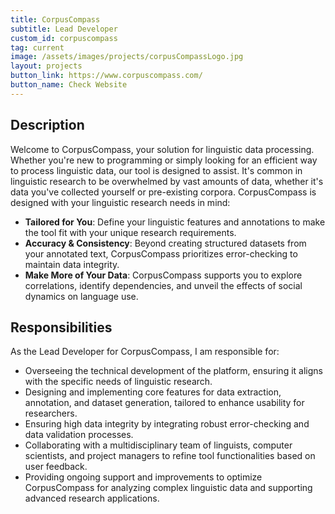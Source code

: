 ```yaml
---
title: CorpusCompass
subtitle: Lead Developer
custom_id: corpuscompass
tag: current
image: /assets/images/projects/corpusCompassLogo.jpg
layout: projects
button_link: https://www.corpuscompass.com/
button_name: Check Website
---
```


## Description

Welcome to CorpusCompass, your solution for linguistic data processing. Whether you're new to programming or simply looking for an efficient way to process linguistic data, our tool is designed to assist. It's common in linguistic research to be overwhelmed by vast amounts of data, whether it's data you've collected yourself or pre-existing corpora. 
CorpusCompass is designed with your linguistic research needs in mind:

- **Tailored for You**: Define your linguistic features and annotations to make the tool fit with your unique research requirements.
- **Accuracy & Consistency**: Beyond creating structured datasets from your annotated text, CorpusCompass prioritizes error-checking to maintain data integrity.
- **Make More of Your Data**: CorpusCompass supports you to explore correlations, identify dependencies, and unveil the effects of social dynamics on language use.


## Responsibilities
As the Lead Developer for CorpusCompass, I am responsible for:

- Overseeing the technical development of the platform, ensuring it aligns with the specific needs of linguistic research.
- Designing and implementing core features for data extraction, annotation, and dataset generation, tailored to enhance usability for researchers.
- Ensuring high data integrity by integrating robust error-checking and data validation processes.
- Collaborating with a multidisciplinary team of linguists, computer scientists, and project managers to refine tool functionalities based on user feedback.
- Providing ongoing support and improvements to optimize CorpusCompass for analyzing complex linguistic data and supporting advanced research applications.